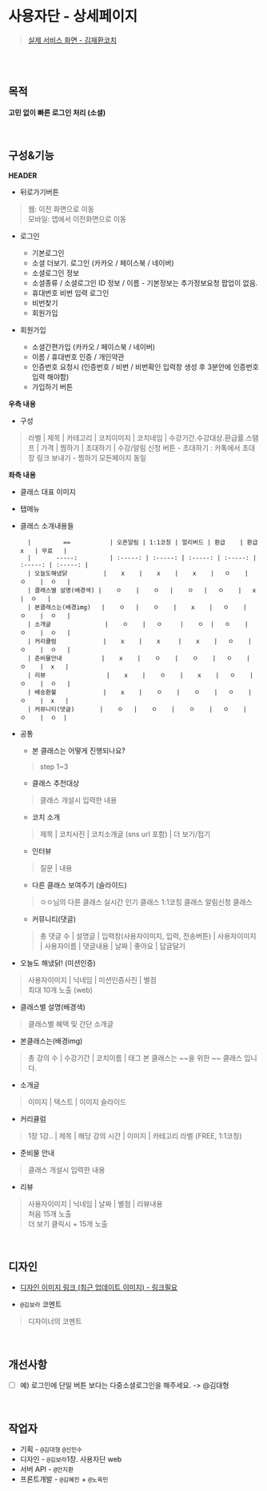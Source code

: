 # 사용자단 - 상세페이지

> [실제 서비스 화면 - 김재환코치](https://www.modooclass.net/class/classDetail/483)

<br><br>

## 목적

**고민 없이 빠른 로그인 처리 (소셜)**

<br>

## 구성&기능

**HEADER**
 - 뒤로가기버튼
 > 웹: 이전 화면으로 이동  
 > 모바일: 앱에서 이전화면으로 이동

 - 로그인
    - 기본로그인
    - 소셜 더보기. 로그인 (카카오 / 페이스북 / 네이버)
    - 소셜로그인 정보
    - 소셜종류 / 소셜로그인 ID 정보 / 이름 - 기본정보는 추가정보요청 팝업이 없음.
    - 휴대번호 비번 입력 로그인
    - 비번찾기
    - 회원가입

 - 회원가입
    - 소셜간편가입 (카카오 / 페이스북 / 네이버)
    - 이름 / 휴대번호 인증 / 개인약관
    - 인증번호 요청시 (인증번호 / 비번 / 비번확인 입력창 생성 후 3분안에 인증번호 입력 해야함)
    - 가입하기 버튼

**우측 내용**
- 구성
> 라벨 | 제목 | 카테고리 | 코치이미지 | 코치네임 | 수강기간.수강대상.환급률.스탬프 | 가격 | 찜하기 | 초대하기 | 수강/알림 신청 버튼
    - 초대하기 : 카톡에서 초대장 링크 보내기
    - 찜하기 모든페이지 동일

**좌측 내용**
- 클래스 대표 이미지
- 탭메뉴
- 클래스 소개내용들

        |         ==           | 오픈알림 | 1:1코칭 | 얼리버드 | 환급    | 환급x   | 무료   | 
        |       -----:         | :-----: | :-----: | :-----: | :-----: | :-----: | :-----: |
        | 오늘도해냈닭          |    x    |    x    |    x    |   ㅇ    |   ㅇ    |  ㅇ   |
        | 클래스별 설명(배경색) |    ㅇ    |    ㅇ   |    ㅇ   |   ㅇ    |   x     |  ㅇ   |
        | 본클래스는(배경img)   |    ㅇ   |    ㅇ    |    x    |   ㅇ    |   ㅇ    |  ㅇ   |
        | 소개글               |    ㅇ    |   ㅇ     |    ㅇ  |   ㅇ    |   ㅇ    |  ㅇ   |
        | 커리큘럼             |    x    |    x     |    x    |   ㅇ    |   ㅇ    |  ㅇ   |
        | 준비물안내           |    x    |    ㅇ    |    ㅇ    |   ㅇ    |   ㅇ    |  x   |
        | 리뷰                 |    x    |    ㅇ    |    x    |   ㅇ    |   ㅇ    |  ㅇ   |
        | 배송환불             |    x    |    ㅇ    |    ㅇ    |   ㅇ    |   ㅇ    |  x   |
        | 커뮤니티(댓글)       |    ㅇ   |    ㅇ    |    ㅇ    |   ㅇ    |   ㅇ    |  ㅇ  |

- 공통
	- 본 클래스는 어떻게 진행되나요?
	> step 1~3
	- 클래스 추천대상
	> 클래스 개설시 입력한 내용
	- 코치 소개
	> 제목 | 코치사진 | 코치소개글 (sns url 포함) | 더 보기/접기
	- 인터뷰  
	> 질문 | 내용
	- 다른 클래스 보여주기 (슬라이드)
	> ㅇㅇ님의 다른 클래스
	> 실시간 인기 클래스
	> 1:1코칭 클래스
	> 알림신청 클래스
	- 커뮤니티(댓글)
	> 총 댓글 수 | 설명글 | 입력창(사용자이미지, 입력, 전송버튼) | 사용자이미지 | 사용자이름 | 댓글내용 | 날짜 | 좋아요 | 답글달기


- 오늘도 해냈닭! (미션인증)        
> 사용자이미지 | 닉네임 | 미션인증사진 | 별점  
> 최대 10개 노출 (web)

- 클래스별 설명(배경색)
> 클래스별 혜택 및 간단 소개글

- 본클래스는(배경img)
> 총 강의 수 | 수강기간 | 코치이름 | 태그
> 본 클래스는 ~~을 위한 ~~ 클래스 입니다.  

- 소개글
> 이미지 | 텍스트 | 이미지 슬라이드


- 커리큘럼
> 1장 1강.. | 제목 | 해당 강의 시간 | 이미지 | 카테고리 라벨 (FREE, 1:1코칭)

- 준비물 안내
> 클래스 개설시 입력한 내용

- 리뷰  
> 사용자이미지 | 닉네임 | 날짜 | 별점 | 리뷰내용  
> 처음 15개 노출  
> 더 보기 클릭시 + 15개 노출


<br>

## 디자인

- [디자인 이미지 링크 (최근 업데이트 이미지) - 링크필요]()

- `@김보라` 코멘트

> 디자이너의 코멘트

<br>

## 개선사항

- [ ] 예) 로그인에 단일 버튼 보다는 다중소셜로그인을 해주세요. -> @김대형

<br>

## 작업자

- 기획 - `@김대형` `@신민수`
- 디자인 - `@김보라`1장. 사용자단 web
- 서버 API - `@안지환`
- 프론트개발 - `@김혜진` + `@노육민`
